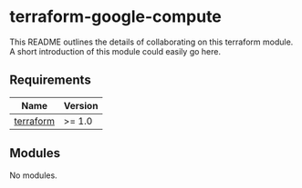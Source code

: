 # terraform-google-compute

This README outlines the details of collaborating on this terraform module. A
short introduction of this module could easily go here.

## Requirements

| Name | Version |
|------|---------|
| [terraform](https://www.terraform.io/) | >= 1.0 |

## Modules

No modules.
